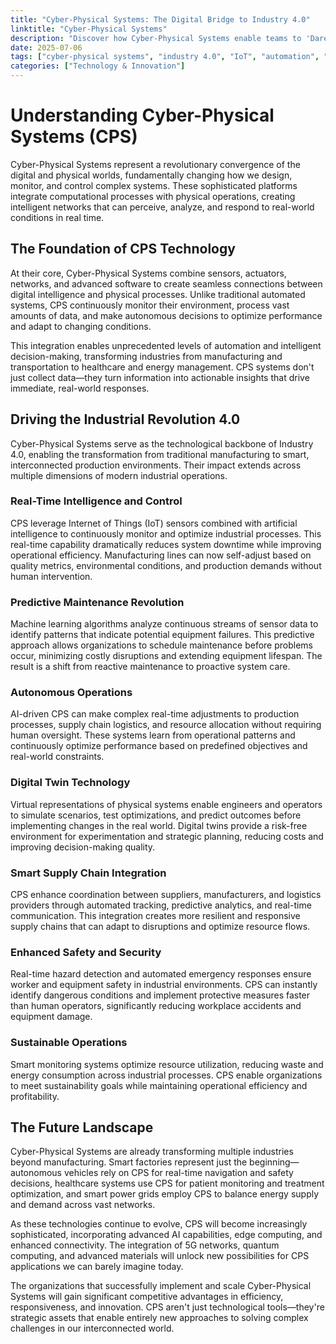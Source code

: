 ```yaml
---
title: "Cyber-Physical Systems: The Digital Bridge to Industry 4.0"
linktitle: "Cyber-Physical Systems"
description: "Discover how Cyber-Physical Systems enable teams to 'Dare to Dream' about how all disciplines can resonate and shape intelligent solutions that merge the digital and physical worlds."
date: 2025-07-06
tags: ["cyber-physical systems", "industry 4.0", "IoT", "automation", "smart manufacturing"]
categories: ["Technology & Innovation"]
---
```


# Understanding Cyber-Physical Systems (CPS)

Cyber-Physical Systems represent a revolutionary convergence of the digital and physical worlds, fundamentally changing how we design, monitor, and control complex systems. These sophisticated platforms integrate computational processes with physical operations, creating intelligent networks that can perceive, analyze, and respond to real-world conditions in real time.

## The Foundation of CPS Technology

At their core, Cyber-Physical Systems combine sensors, actuators, networks, and advanced software to create seamless connections between digital intelligence and physical processes. Unlike traditional automated systems, CPS continuously monitor their environment, process vast amounts of data, and make autonomous decisions to optimize performance and adapt to changing conditions.

This integration enables unprecedented levels of automation and intelligent decision-making, transforming industries from manufacturing and transportation to healthcare and energy management. CPS systems don't just collect data—they turn information into actionable insights that drive immediate, real-world responses.

## Driving the Industrial Revolution 4.0

Cyber-Physical Systems serve as the technological backbone of Industry 4.0, enabling the transformation from traditional manufacturing to smart, interconnected production environments. Their impact extends across multiple dimensions of modern industrial operations.

### Real-Time Intelligence and Control

CPS leverage Internet of Things (IoT) sensors combined with artificial intelligence to continuously monitor and optimize industrial processes. This real-time capability dramatically reduces system downtime while improving operational efficiency. Manufacturing lines can now self-adjust based on quality metrics, environmental conditions, and production demands without human intervention.

### Predictive Maintenance Revolution

Machine learning algorithms analyze continuous streams of sensor data to identify patterns that indicate potential equipment failures. This predictive approach allows organizations to schedule maintenance before problems occur, minimizing costly disruptions and extending equipment lifespan. The result is a shift from reactive maintenance to proactive system care.

### Autonomous Operations

AI-driven CPS can make complex real-time adjustments to production processes, supply chain logistics, and resource allocation without requiring human oversight. These systems learn from operational patterns and continuously optimize performance based on predefined objectives and real-world constraints.

### Digital Twin Technology

Virtual representations of physical systems enable engineers and operators to simulate scenarios, test optimizations, and predict outcomes before implementing changes in the real world. Digital twins provide a risk-free environment for experimentation and strategic planning, reducing costs and improving decision-making quality.

### Smart Supply Chain Integration

CPS enhance coordination between suppliers, manufacturers, and logistics providers through automated tracking, predictive analytics, and real-time communication. This integration creates more resilient and responsive supply chains that can adapt to disruptions and optimize resource flows.

### Enhanced Safety and Security

Real-time hazard detection and automated emergency responses ensure worker and equipment safety in industrial environments. CPS can instantly identify dangerous conditions and implement protective measures faster than human operators, significantly reducing workplace accidents and equipment damage.

### Sustainable Operations

Smart monitoring systems optimize resource utilization, reducing waste and energy consumption across industrial processes. CPS enable organizations to meet sustainability goals while maintaining operational efficiency and profitability.

## The Future Landscape

Cyber-Physical Systems are already transforming multiple industries beyond manufacturing. Smart factories represent just the beginning—autonomous vehicles rely on CPS for real-time navigation and safety decisions, healthcare systems use CPS for patient monitoring and treatment optimization, and smart power grids employ CPS to balance energy supply and demand across vast networks.

As these technologies continue to evolve, CPS will become increasingly sophisticated, incorporating advanced AI capabilities, edge computing, and enhanced connectivity. The integration of 5G networks, quantum computing, and advanced materials will unlock new possibilities for CPS applications we can barely imagine today.

The organizations that successfully implement and scale Cyber-Physical Systems will gain significant competitive advantages in efficiency, responsiveness, and innovation. CPS aren't just technological tools—they're strategic assets that enable entirely new approaches to solving complex challenges in our interconnected world.